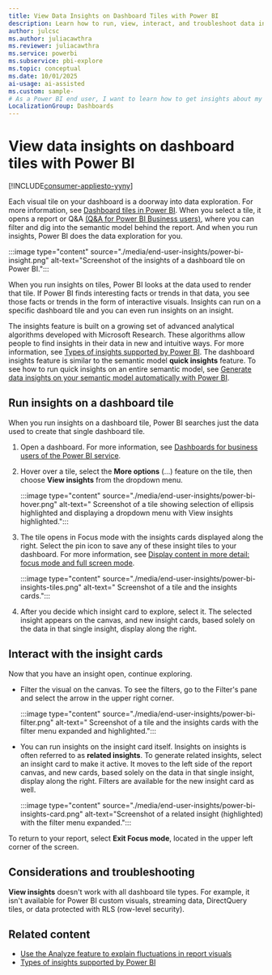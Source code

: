 ```yaml
---
title: View Data Insights on Dashboard Tiles with Power BI
description: Learn how to run, view, interact, and troubleshoot data insights on a dashboard tile with Power BI.
author: julcsc
ms.author: juliacawthra
ms.reviewer: juliacawthra
ms.service: powerbi
ms.subservice: pbi-explore
ms.topic: conceptual
ms.date: 10/01/2025
ai-usage: ai-assisted
ms.custom: sample-
# As a Power BI end user, I want to learn how to get insights about my dashboard tiles.
LocalizationGroup: Dashboards
---
```

# View data insights on dashboard tiles with Power BI

[!INCLUDE[consumer-appliesto-yyny](../includes/consumer-appliesto-yyny.md)]

Each visual tile on your dashboard is a doorway into data exploration. For more information, see [Dashboard tiles in Power BI](end-user-tiles.md). When you select a tile, it opens a report or Q&A [(Q&A for Power BI Business users)](end-user-q-and-a.md), where you can filter and dig into the semantic model behind the report. And when you run insights, Power BI does the data exploration for you.

:::image type="content" source="./media/end-user-insights/power-bi-insight.png" alt-text="Screenshot of the insights of a dashboard tile on  Power BI.":::

When you run insights on tiles, Power BI looks at the data used to render that tile. If Power BI finds interesting facts or trends in that data, you see those facts or trends in the form of interactive visuals. Insights can run on a specific dashboard tile and you can even run insights on an insight.

The insights feature is built on a growing set of advanced analytical algorithms developed with Microsoft Research. These algorithms allow people to find insights in their data in new and intuitive ways. For more information, see [Types of insights supported by Power BI](end-user-insight-types.md). The dashboard insights feature is similar to the semantic model **quick insights** feature. To see how to run quick insights on an entire semantic model, see [Generate data insights on your semantic model automatically with Power BI](../create-reports/service-insights.md).

## Run insights on a dashboard tile

When you run insights on a dashboard tile, Power BI searches just the data used to create that single dashboard tile.

1. Open a dashboard. For more information, see [Dashboards for business users of the Power BI service](end-user-dashboards.md).
1. Hover over a tile, select the **More options** (...) feature on the tile, then choose **View insights** from the dropdown menu.

   :::image type="content" source="./media/end-user-insights/power-bi-hover.png" alt-text=" Screenshot of a tile showing selection of ellipsis highlighted and displaying a dropdown menu with View insights highlighted.":::

1. The tile opens in Focus mode with the insights cards displayed along the right. Select the pin icon to save any of these insight tiles to your dashboard. For more information, see [Display content in more detail: focus mode and full screen mode](end-user-focus.md).

   :::image type="content" source="./media/end-user-insights/power-bi-insights-tiles.png" alt-text=" Screenshot of a tile and the insights cards.":::

1. After you decide which insight card to explore, select it. The selected insight appears on the canvas, and new insight cards, based solely on the data in that single insight, display along the right.

## Interact with the insight cards

Now that you have an insight open, continue exploring.

- Filter the visual on the canvas. To see the filters, go to the Filter's pane and select the arrow in the upper right corner.

   :::image type="content" source="./media/end-user-insights/power-bi-filter.png" alt-text=" Screenshot of a tile and the insights cards with the filter menu expanded and highlighted.":::

- You can run insights on the insight card itself. Insights on insights is often referred to as **related insights**. To generate related insights, select an insight card to make it active. It moves to the left side of the report canvas, and new cards, based solely on the data in that single insight, display along the right. Filters are available for the new insight card as well.

   :::image type="content" source="./media/end-user-insights/power-bi-insights-card.png" alt-text="Screenshot of a related insight (highlighted) with the filter menu expanded.":::

To return to your report, select **Exit Focus mode**, located in the upper left corner of the screen.

## Considerations and troubleshooting

**View insights** doesn't work with all dashboard tile types. For example, it isn't available for Power BI custom visuals, streaming data, DirectQuery tiles, or data protected with RLS (row-level security).<!--[Power BI visuals](end-user-custom-visuals.md)-->

## Related content

- [Use the Analyze feature to explain fluctuations in report visuals](end-user-analyze-visuals.md)
- [Types of insights supported by Power BI](end-user-insight-types.md)
